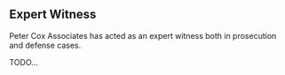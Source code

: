 Expert Witness
--------------

Peter Cox Associates has acted as an expert witness both in prosecution and defense cases.

TODO...